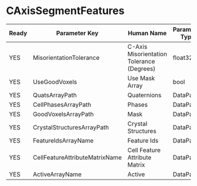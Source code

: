 # CAxisSegmentFeatures

| Ready | Parameter Key | Human Name | Parameter Type | Parameter Class |
|-------|---------------|------------|-----------------|----------------|
| YES | MisorientationTolerance | C-Axis Misorientation Tolerance (Degrees) | float32 | Float32Parameter |
| YES | UseGoodVoxels | Use Mask Array | bool | BoolParameter |
| YES | QuatsArrayPath | Quaternions | DataPath | ArraySelectionParameter |
| YES | CellPhasesArrayPath | Phases | DataPath | ArraySelectionParameter |
| YES | GoodVoxelsArrayPath | Mask | DataPath | ArraySelectionParameter |
| YES | CrystalStructuresArrayPath | Crystal Structures | DataPath | ArraySelectionParameter |
| YES | FeatureIdsArrayName | Feature Ids | DataPath | ArrayCreationParameter |
| YES | CellFeatureAttributeMatrixName | Cell Feature Attribute Matrix | DataPath | ArrayCreationParameter |
| YES | ActiveArrayName | Active | DataPath | ArrayCreationParameter |
